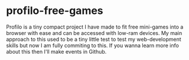 # profilo-free-games
Profilo is a tiny compact project I have made to fit free mini-games into a browser with ease and can be accessed with low-ram devices. My main approach to this used to be a tiny little test to test my web-development skills but now I am fully commiting to this. If you wanna learn more info about this then I'll make events in Github.
